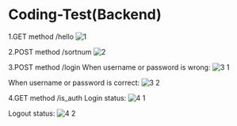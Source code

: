 # Coding-Test(Backend)

1.GET method /hello
![1](https://user-images.githubusercontent.com/46217270/198196603-c73cf23f-01f9-477c-a885-2f8b0c1ec3db.PNG)

2.POST method /sortnum
![2](https://user-images.githubusercontent.com/46217270/198196618-7e98a91c-76af-4955-b066-067bc7fa6029.PNG)

3.POST method /login
When username or password is wrong:
![3 1](https://user-images.githubusercontent.com/46217270/198196809-ad1b68fa-2e43-4f74-84a3-a659b2cb17d3.PNG)

When username or password is correct:
![3 2](https://user-images.githubusercontent.com/46217270/198196839-65c39e61-005f-46c7-83ea-e4cc6f0b5a39.PNG)

4.GET method /is_auth
Login status:
![4 1](https://user-images.githubusercontent.com/46217270/198196930-289f58ad-47ba-419f-b03d-4ee8ecf5779d.PNG)

Logout status:
![4 2](https://user-images.githubusercontent.com/46217270/198196951-93c0928f-e4f9-49dc-9a09-2ade4be8a833.PNG)

